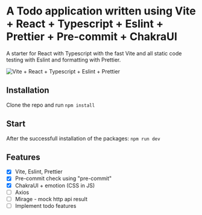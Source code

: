 # A Todo application written using Vite + React + Typescript + Eslint + Prettier + Pre-commit + ChakraUI

A starter for React with Typescript with the fast Vite and all static code testing with Eslint and formatting with Prettier.

![Vite + React + Typescript + Eslint + Prettier](/resources/screenshot.png)

## Installation

Clone the repo and run `npm install`

## Start

After the successfull installation of the packages: `npm run dev`

## Features

- [x] Vite, Eslint, Prettier
- [x] Pre-commit check using "pre-commit"
- [x] ChakraUI + emotion (CSS in JS)
- [ ] Axios
- [ ] Mirage - mock http api result
- [ ] Implement todo features
